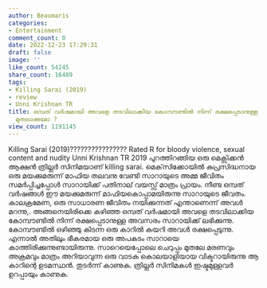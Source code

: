 ```yaml
---
author: Beaumaris
categories:
- Entertainment
comment_count: 0
date: 2022-12-23 17:29:31
draft: false
image: ''
like_count: 54245
share_count: 16489
tags:
- Killing Sarai (2019)
- review
- Unni Krishnan TR
title: ഒമ്പത് വർഷമായി അവളെ തടവിലാക്കിയ കോമ്പൗണ്ടിൽ നിന്ന് രക്ഷപ്പെടാനുള്ള അവസരം സാറ
  മുതലാക്കുമോ ?
view_count: 1191145
---
```


Killing Sarai (2019)???????????????? Rated R for bloody violence, sexual content and nudity Unni Krishnan TR 2019 പുറത്തിറങ്ങിയ ഒരു മെക്സിക്കൻ ആക്ഷൻ ത്രില്ലർ സിനിമയാണ് killing sarai. മെക്‌സിക്കോയിൽ കുപ്രസിദ്ധനായ ഒരു മയക്കുമരുന്ന് മാഫിയ തലവനു വേണ്ടി സാറായുടെ അമ്മ ജീവിതം സമർപ്പിച്ചപ്പോൾ സാറായിക്ക് പതിനാല് വയസ്സ് മാത്രം പ്രായം. നീണ്ട ഒമ്പത് വർഷങ്ങൾ ഈ മയക്കുമരുന്ന് മാഫിയകൊപ്പാമയിരുന്നു സാറായുടെ ജീവതം. കാലക്രമേണ, ഒരു സാധാരണ ജീവിതം നയിക്കുന്നത് എന്താണെന്ന് അവൾ മറന്നു,. അങ്ങനെയിരിക്കെ കഴിഞ്ഞ ഒമ്പത് വർഷമായി അവളെ തടവിലാക്കിയ കോമ്പൗണ്ടിൽ നിന്ന് രക്ഷപ്പെടാനുള്ള അവസരം സാറായിക്ക് ലഭിക്കുന്നു. കോമ്പൗണ്ടിൽ ഒഴിഞ്ഞു കിടന്ന ഒരു കാറിൽ കയറി അവൾ രക്ഷപ്പെടുന്നു. എന്നാൽ അതിലും ഭീകരമായ ഒരു അപകടം സാറായെ കാത്തിരിക്കുന്നുണ്ടായിരുന്നു. സാറെയെപ്പോലെ ചെറുപ്പം മുതലേ മരണവും അക്രമവും മാത്രം അറിയാവുന്ന ഒരു വാടക കൊലയാളിയായ വിക്ടറായിരുന്നു ആ കാറിന്റെ ഉടമസ്ഥൻ. തുടർന്ന് കാണുക. ത്രില്ലർ സിനിമകൾ ഇഷ്ടമുള്ളവർ ഉറപ്പായും കാണുക.